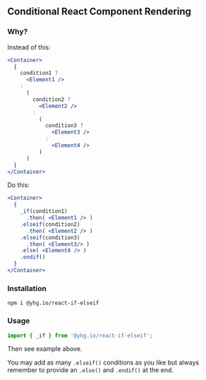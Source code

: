 ## Conditional React Component Rendering

### Why?
Instead of this:
```jsx
<Container>
  {
    condition1 ?
      <Element1 />
    :
      (
        condition2 ?
          <Element2 />
        :
          (
            condition3 ?
              <Element3 />
            :
              <Element4 />
          )
      )
  }
</Container>
```

Do this:
```jsx
<Container>
  {
    _if(condition1)
      .then( <Element1 /> )
    .elseif(condition2)
      .then( <Element2 /> )
    .elseif(condition3)
      .then( <Element3/> )
    .else( <Element4 /> )
    .endif()
  }
</Container>
```

### Installation
```
npm i @yhg.io/react-if-elseif
```

### Usage
```jsx
import { _if } from '@yhg.io/react-if-elseif';
```
Then see example above.

You may add as many `.elseif()` conditions as you like but always remember to provide an `.else()` and `.endif()` at the end.
